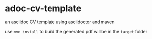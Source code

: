 # adoc-cv-template
an asciidoc CV template using asciidoctor and maven

use `mvn install` to build
the generated pdf will be in the `target` folder
